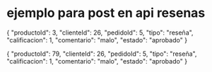# ejemplo para post en api resenas
{
  "productoId": 3,
  "clienteId": 26,
  "pedidoId": 5,
  "tipo": "reseña",
  "calificacion": 1,
  "comentario": "malo",
  "estado": "aprobado"
}

{
  "productoId": 79,
  "clienteId": 26,
  "pedidoId": 5,
  "tipo": "reseña",
  "calificacion": 1,
  "comentario": "malo",
  "estado": "aprobado"
}